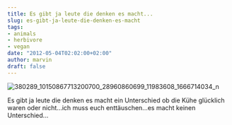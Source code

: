 ```yaml
---
title: Es gibt ja leute die denken es macht...
slug: es-gibt-ja-leute-die-denken-es-macht
tags:
- animals
- herbivore
- vegan
date: "2012-05-04T02:02:00+02:00"
author: marvin
draft: false
---
```

![380289_10150867713200700_28960860699_11983608_1666714034_n](/images/380289_10150867713200700_28960860699_11983608_1666714034_n.jpg)

Es gibt ja leute die denken es macht ein Unterschied ob die Kühe
glücklich waren oder nicht...ich muss euch enttäuschen...es macht keinen
Unterschied...